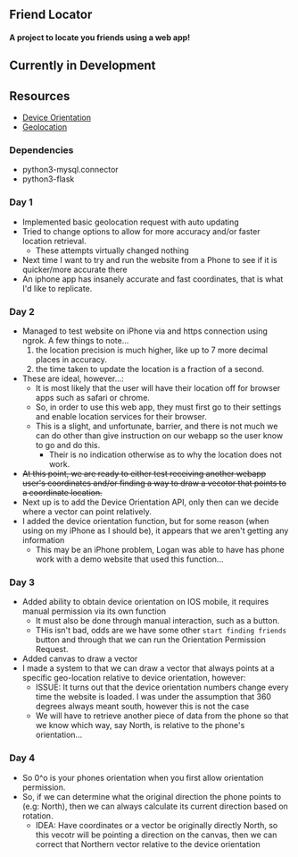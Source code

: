 ## Friend Locator 

#### A project to locate you friends using a web app! 

## Currently in Development

## Resources 

- [Device Orientation](https://developer.mozilla.org/en-US/docs/Web/API/Window/deviceorientation_event)
- [Geolocation](https://developer.mozilla.org/en-US/docs/Web/API/Geolocation_API)

### Dependencies
- python3-mysql.connector
- python3-flask


### Day 1 

- Implemented basic geolocation request with auto updating 
- Tried to change options to allow for more accuracy and/or faster location retrieval.
    - These attempts virtually changed nothing
- Next time I want to try and run the website from a Phone to see if it is quicker/more accurate there
- An iphone app has insanely accurate and fast coordinates, that is what I'd like to replicate.

### Day 2

- Managed to test website on iPhone via and https connection using ngrok. A few things to note...
    1. the location precision is much higher, like up to 7 more decimal places in accuracy.
    2. the time taken to update the location is a fraction of a second.
- These are ideal, however...:
    - It is most likely that the user will have their location off for browser apps such as safari or chrome. 
    - So, in order to use this web app, they must first go to their settings and enable location services for their browser.
    - This is a slight, and unfortunate, barrier, and there is not much we can do other than give instruction on our webapp so the user know to go and do this.
        - Their is no indication otherwise as to why the location does not work.
- ~~At this point, we are ready to either test receiving another webapp user's coordinates and/or finding a way to draw a vecotor that points to a coordinate location.~~
- Next up is to add the Device Orientation API, only then can we decide where a vector can point relatively.
- I added the device orientation function, but for some reason (when using on my iPhone as I should be), it appears that we aren't getting any information
    - This may be an iPhone problem, Logan was able to have has phone work with a demo website that used this function...

### Day 3 
- Added ability to obtain device orientation on IOS mobile, it requires manual permission via its own function
    - It must also be done through manual interaction, such as a button.
    - THis isn't bad, odds are we have some other `start finding friends` button and through that we can run the Orientation Permission Request.
- Added canvas to draw a vector 
- I made a system to that we can draw a vector that always points at a specific geo-location relative to device orientation, however:
    - ISSUE: It turns out that the device orientation numbers change every time the website is loaded. I was under the assumption that 360 degrees always meant south, however this is not the case
    - We will have to retrieve another piece of data from the phone so that we know which way, say North, is relative to the phone's orientation...

### Day 4 
- So 0^o is your phones orientation when you first allow orientation permission. 
- So, if we can determine what the original direction the phone points to (e.g: North), then we can always calculate its current direction based on rotation.
    - IDEA: Have coordinates or a vector be originally directly North, so this vecotr will be pointing a direction on the canvas, then we can correct that Northern vector relative to the device orientation 
